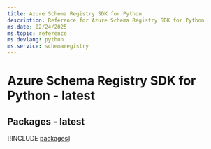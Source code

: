 ```yaml
---
title: Azure Schema Registry SDK for Python
description: Reference for Azure Schema Registry SDK for Python
ms.date: 02/24/2025
ms.topic: reference
ms.devlang: python
ms.service: schemaregistry
---
```

# Azure Schema Registry SDK for Python - latest
## Packages - latest
[!INCLUDE [packages](schema-registry-index.md)]